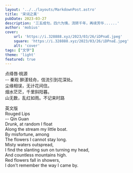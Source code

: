 ```yaml
---
layout: '../../layouts/MarkdownPost.astro'
title: '宋词之美'
pubDate: 2023-03-27
description: '三五成句，四六为情，流转千年，再续芳华......'
author: 'mobius'
cover:
    url: 'https://i.328888.xyz/2023/03/26/iDPnaE.jpeg'
    square: 'https://i.328888.xyz/2023/03/26/iDPnaE.jpeg'
    alt: 'cover'
tags: ["文学"] 
theme: 'light'
featured: true
---
```


点绛唇·桃源<br>
    -- 秦观
醉漾轻舟，信流引到花深处。<br>
尘缘相误，无计花间住。<br>
烟水茫茫，千里斜阳暮。<br>
山无数，乱红如雨。不记来时路<br>

英文版<br>
Rouged Lips<br>
    -- Qin Guan<br>
Drunk, at random I float<br>
Along the stream my little boat.<br>
By misfortune, among<br>
The flowers I cannot stay long.<br>
Misty waters outspread,<br>
I find the slanting sun on turning my head, <br>
And countless mountains high.<br>
Red flowers fall in showers, <br>
I don't remember the way I came by.<br>